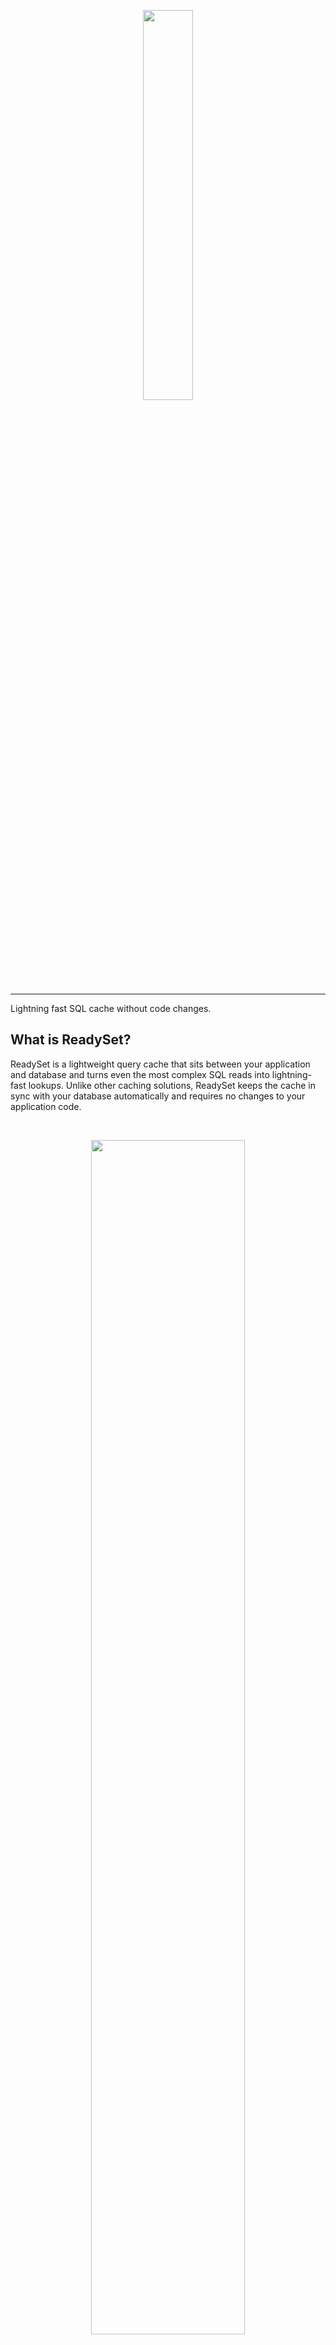 <p align="center">
  <img src="https://user-images.githubusercontent.com/38481289/172237414-023c0b04-c597-44b7-8b14-b5b0c382dc07.png" width='40%'>
</p>

---

Lightning fast SQL cache without code changes. 

## What is ReadySet?

ReadySet is a lightweight query cache that sits between your application and database and turns even the most complex SQL reads into lightning-fast lookups. Unlike other caching solutions, ReadySet keeps the cache in sync with your database automatically and requires no changes to your application code.

<br>
<p align="center">
  <img src='https://user-images.githubusercontent.com/38481289/172237407-e0546ef3-2095-49ab-be82-a177e507c6d1.png' width='70%'>
</p>
<br>

Based on years of dataflow research at [MIT](https://pdos.csail.mit.edu/papers/noria:osdi18.pdf), ReadySet stores the results of queries in-memory and automatically keeps these results up-to-date as the underlying database changes. ReadySet can do this automatically because it listens to your database’s replication stream.

This means:

- No extra code to keep your cache and database in sync
- No extra code to evict stale records
- No TTLs to set - your cache is as up-to-date as your replication lag

ReadySet is wire-compatible with MySQL and Postgres.

### Quick start
Curious to see how ReadySet works? Run through our [quick start](https://docs.readyset.io/quickstart) to kick the tires and cache queries in under five minutes. 

---
### Install with Docker
ReadySet is a cache that sits between an application and a database. Getting up and running requires that you do three things: download ReadySet, connect it to a database, and create a cache. Then you're off to the races. 

#### 1. Download
The easiest way to install ReadySet is via Docker. First, download our Docker Compose file:

```
curl -L -o compose.yml "https://readyset.io/quickstart/compose.yml"
```

#### 2. Point to a database

Make sure your database is [configured to run with ReadySet](https://docs.readyset.io/deploy/configure-your-database) and then modify the downloaded Docker Compose file to include your database connection string:

```
name: readyset
services:
  cache:
    ...
    environment:
      # UPSTREAM_DB_URL: <your DB connection string>
  ...
  grafana:
    ...
    environment:
      # UPSTREAM_DB_URL: <your DB connection string>
```

#### 3. Run ReadySet
```
docker compose up -d
```

#### 4. Configure caching 

Once ReadySet is up and running, you'll need to [create caches](https://docs.readyset.io/cache/creating-a-cache) for the queries you want to speed up. Check out our [caching guide](https://docs.readyset.io/cache/profiling-queries) for details. 

## Documentation

For more information, check out our [documentation](https://docs.readyset.io).

## Join the Community

For questions or support, join us on the [ReadySet Community Slack](https://join.slack.com/t/readysetcommunity/shared_invite/zt-1c7bxdxo7-Y6KuoLfc1YWagLk3xHSrsw) to chat with our team.

---
### Contribute
We welcome contributions as [GitHub pull requests](https://github.com/readysettech/readyset/pulls), creating [Issues](https://github.com/readysettech/readyset/issues), advocacy, and particpating in our [community](#join-the-community)! 

### Building from source
See our [instructions](./community-development.md) on how to build ReadySet from source.

---
## FAQs

**Q: How does ReadySet work under the hood?**

A: The heart of ReadySet is a query engine based on partially-stateful, streaming data flow. To learn more about how it works, see [our docs](https://docs.readyset.io/concepts/overview).

**Q: How does ReadySet keep cached state up to date?**

A: ReadySet receives updates about data changes from your backing database via binlog replication and uses those updates to automatically update its internal state.

**Q: Do I have to send all of my database traffic to ReadySet?**

A: You can if you want to, but it’s not required. You can manually route a subset of your traffic to ReadySet (as you would with a traditional database read replica), or you can send all of it to ReadySet. It's important to note that not all of the queries sent to ReadySet need to be cached– you have fine-grained control over what is cached vs. what is proxied.

**Q: Does ReadySet automatically determine which queries will be cached?**

A: No - by default, ReadySet proxies queries to your upstream database so you can profile your application. Only after you run [`CREATE CACHE FROM <query>`](https://docs.readyset.io/cache/creating-a-cache) will ReadySet begin caching a query.

## License

ReadySet is licensed under the BSL 1.1 license, converting to the open-source Apache 2.0 license after 4 years. It is free to use on any number of nodes.
